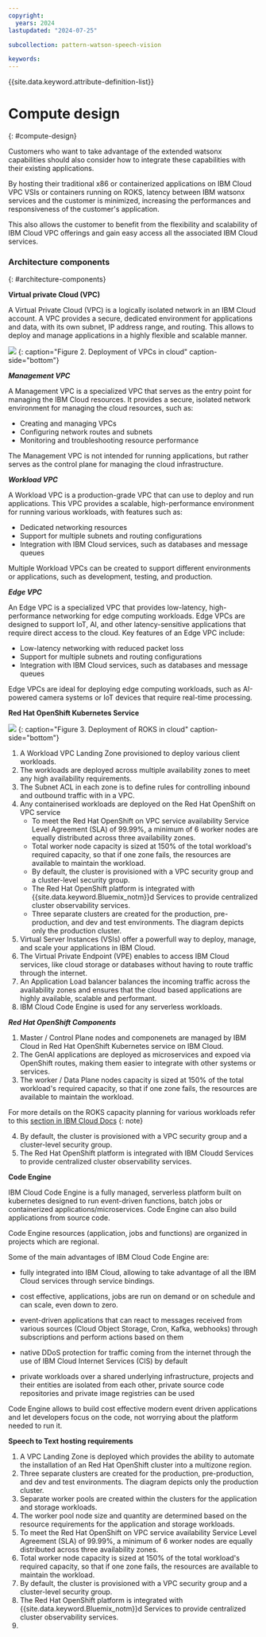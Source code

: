 ```yaml
---
copyright:
  years: 2024
lastupdated: "2024-07-25"

subcollection: pattern-watson-speech-vision

keywords:
---
```

{{site.data.keyword.attribute-definition-list}}

# Compute design
{: #compute-design}

Customers who want to take advantage of the extended watsonx capabilities should also consider how to integrate these capabilities with their existing applications.

By hosting their traditional x86 or containerized  applications on IBM Cloud VPC VSIs or containers running on ROKS, latency between IBM watsonx services and the customer is minimized, increasing the performances and responsiveness of the customer's application.

This also allows the customer to benefit from the flexibility and scalability of IBM Cloud VPC offerings and gain easy access all the associated IBM Cloud services.

### Architecture components
{: #architecture-components}

**Virtual private Cloud (VPC)**

A Virtual Private Cloud (VPC) is a logically isolated network in an IBM Cloud account. A VPC provides a secure, dedicated environment for applications and data, with its own subnet, IP address range, and routing. This allows to deploy and manage applications in a highly flexible and scalable manner.

![](image/watsonx-surround-pattern-VPC.svg)
{: caption="Figure 2. Deployment of VPCs in cloud" caption-side="bottom"}

***Management VPC***

A Management VPC is a specialized VPC that serves as the entry point for managing the IBM Cloud resources. It provides a secure, isolated network environment for managing the cloud resources, such as:

- Creating and managing VPCs
- Configuring network routes and subnets
- Monitoring and troubleshooting resource performance

The Management VPC is not intended for running applications, but rather serves as the control plane for managing the cloud infrastructure.

***Workload VPC***

A Workload VPC is a production-grade VPC that can use to deploy and run applications. This VPC provides a scalable, high-performance environment for running various workloads, with features such as:

- Dedicated networking resources
- Support for multiple subnets and routing configurations
- Integration with IBM Cloud services, such as databases and message queues

Multiple Workload VPCs can be created to support different environments or applications, such as development, testing, and production.

***Edge VPC***

An Edge VPC is a specialized VPC that provides low-latency, high-performance networking for edge computing workloads. Edge VPCs are designed to support IoT, AI, and other latency-sensitive applications that require direct access to the cloud. Key features of an Edge VPC include:
    
- Low-latency networking with reduced packet loss
- Support for multiple subnets and routing configurations
- Integration with IBM Cloud services, such as databases and message queues

Edge VPCs are ideal for deploying edge computing workloads, such as AI-powered camera systems or IoT devices that require real-time processing.


**Red Hat OpenShift Kubernetes Service**

![](image/watsonx-surround-pattern-ROKS.svg)
{: caption="Figure 3. Deployment of ROKS in cloud" caption-side="bottom"}

1. A Workload VPC Landing Zone provisioned to deploy various client workloads. 
2. The workloads are deployed across multiple availability zones to meet any high availability requirements.
3. The Subnet ACL in each zone is to define rules for controlling inbound and outbound traffic with in a VPC.
4. Any containerised workloads are deployed on the Red Hat OpenShift on VPC service 
    - To meet the Red Hat OpenShift on VPC service availability Service Level Agreement (SLA) of 99.99%, a minimum of 6 worker nodes are equally distributed across three  availability zones.
    - Total worker node capacity is sized at 150% of the total workload's required capacity, so that if one zone fails, the resources are available to maintain the workload.
    - By default, the cluster is provisioned with a VPC security group and a cluster-level security group.
    - The Red Hat OpenShift platform is integrated with {{site.data.keyword.Bluemix_notm}}d Services to provide centralized cluster observability services.
    - Three separate clusters are created for the production, pre-production, and dev and test environments. The diagram depicts only the production cluster.
5. Virtual Server Instances (VSIs) offer a powerfull way to deploy, manage, and scale your applications in IBM Cloud.  
6. The Virtual Private Endpoint (VPE) enables to access IBM Cloud services, like cloud storage or databases without having to route traffic through the internet.
7. An Application Load balancer balances the incoming traffic across the availability zones and ensures that the cloud based applications are highly available, scalable and performant.
8. IBM Cloud Code Engine is used for any serverless workloads.

***Red Hat OpenShift Components***

1. Master / Control Plane nodes and componenets are managed by IBM Cloud in Red Hat OpenShift Kubernetes service on IBM Cloud.
2. The GenAI applications are deployed as microservices and expoed via OpenShift routes, making them easier to integrate with other systems or services. 
5. The worker / Data Plane nodes capacity is sized at 150% of the total workload's required capacity, so that if one zone fails, the resources are available to maintain the workload. 

For more details on the ROKS capacity planning for various workloads refer to this [section in IBM Cloud Docs](https://cloud.ibm.com/docs/pattern-webapp-openshift-vpc?topic=pattern-webapp-openshift-vpc-compute-design#sizing-your-environment)
{: note}

4. By default, the cluster is provisioned with a VPC security group and a cluster-level security group.
5. The Red Hat OpenShift platform is integrated with IBM Cloudd Services to provide centralized cluster observability services.

**Code Engine**

IBM Cloud Code Engine is a fully managed, serverless platform built on kubernetes designed to run event-driven functions, batch jobs or containerized applications/microservices. Code Engine can also build applications from source code.

Code Engine resources (application, jobs and functions) are organized in projects which are regional.

Some of the main advantages of IBM Cloud Code Engine are:

- fully integrated into IBM Cloud, allowing to take advantage of all the IBM Cloud services through service bindings.

- cost effective, applications, jobs are run on demand or on schedule and can scale, even down to zero.

- event-driven applications that can react to messages received from various sources (Cloud Object Storage, Cron, Kafka, webhooks) through subscriptions and perform actions based on them

- native DDoS protection for traffic coming from the internet through the use of IBM Cloud Internet Services (CIS) by default

- private workloads over a shared underlying infrastructure, projects and their entities are isolated from each other, private source code repositories and private image registries can be used

Code Engine allows to build cost effective modern event driven applications and let developers focus on the code, not worrying about the platform needed to run it.

**Speech to Text hosting requirements**

1. A VPC Landing Zone is deployed which provides the ability to automate the installation of an Red Hat OpenShift cluster into a multizone region.
2. Three separate clusters are created for the production, pre-production, and dev and test environments. The diagram depicts only the production cluster.
3. Separate worker pools are created within the clusters for the application and storage workloads.
4. The worker pool node size and quantity are determined based on the resource requirements for the application and storage workloads.
5. To meet the Red Hat OpenShift on VPC service availability Service Level Agreement (SLA) of 99.99%, a minimum of 6 worker nodes are equally distributed across three availability zones.
6. Total worker node capacity is sized at 150% of the total workload's required capacity, so that if one zone fails, the resources are available to maintain the workload.
7. By default, the cluster is provisioned with a VPC security group and a cluster-level security group.
8. The Red Hat OpenShift platform is integrated with {{site.data.keyword.Bluemix_notm}}d Services to provide centralized cluster observability services.
9.
